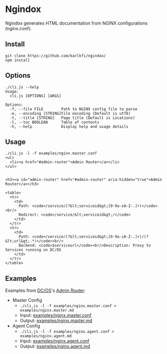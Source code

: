 # Ngindox

Ngindox generates HTML documentation from NGINX configurations (nginx.conf).


## Install

```
git clone https://github.com/karlkfi/ngindox/
npm install
```


## Options

```
./cli.js --help
Usage:
  cli.js [OPTIONS] [ARGS]

Options:
  -f, --file FILE        Path to NGINX config file to parse
  -e, --encoding [STRING]File encoding (Default is utf8)
  -t, --title [STRING]   Page title (Default is Locations)
  -l, --toc BOOLEAN      Table of contents
  -h, --help             Display help and usage details
```


## Usage

```
./cli.js -l -f examples/nginx.master.conf
<ul>
  <li><a href="#admin-router">Admin Router</a></li>
</ul>


<h3><a id="admin-router" href="#admin-router" aria-hidden="true">Admin Router</a></h3>

<table>
  <tr>
    <td>
      Path: <code>/service/(?&lt;serviceid&gt;[0-9a-zA-Z-.]+)</code><br/>
      Redirect: <code>/service/&lt;serviceid&gt;/</code>
    </td>
  </tr>
  <tr>
    <td>
      Path: <code>/service/(?&lt;serviceid&gt;[0-9a-zA-Z-.]+)/(?&lt;url&gt;.*)</code><br/>
      Backend: <code>$serviceurl</code><br/>Description: Proxy to Services running on DC/OS
    </td>
  </tr>
</table>
```


## Examples

Examples from [DC/OS](https://dcos.io)'s [Admin Router](https://github.com/dcos/adminrouter):

- Master Config
  - `./cli.js -l -f examples/nginx.master.conf > examples/nginx.master.md`
  - Input: [examples/nginx.master.conf](examples/nginx.master.conf)
  - Output: [examples/nginx.master.md](examples/nginx.master.md)
- Agent Config
  - `./cli.js -l -f examples/nginx.agent.conf > examples/nginx.agent.md`
  - Input: [examples/nginx.agent.conf](examples/nginx.agent.conf)
  - Output: [examples/nginx.agent.md](examples/nginx.agent.md)
